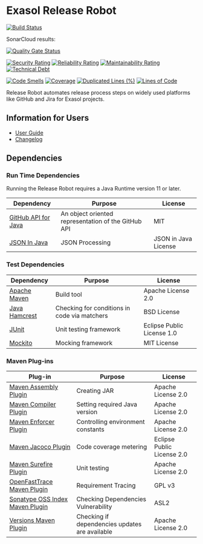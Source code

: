 # Exasol Release Robot

[![Build Status](https://travis-ci.com/exasol/release-robot.svg?branch=master)](https://travis-ci.org/exasol/release-robot)

SonarCloud results:

[![Quality Gate Status](https://sonarcloud.io/api/project_badges/measure?project=com.exasol%3Arelease-robot&metric=alert_status)](https://sonarcloud.io/dashboard?id=com.exasol%3Arelease-robot)

[![Security Rating](https://sonarcloud.io/api/project_badges/measure?project=com.exasol%3Arelease-robot&metric=security_rating)](https://sonarcloud.io/dashboard?id=com.exasol%3Arelease-robot)
[![Reliability Rating](https://sonarcloud.io/api/project_badges/measure?project=com.exasol%3Arelease-robot&metric=reliability_rating)](https://sonarcloud.io/dashboard?id=com.exasol%3Arelease-robot)
[![Maintainability Rating](https://sonarcloud.io/api/project_badges/measure?project=com.exasol%3Arelease-robot&metric=sqale_rating)](https://sonarcloud.io/dashboard?id=com.exasol%3Arelease-robot)
[![Technical Debt](https://sonarcloud.io/api/project_badges/measure?project=com.exasol%3Arelease-robot&metric=sqale_index)](https://sonarcloud.io/dashboard?id=com.exasol%3Arelease-robot)

[![Code Smells](https://sonarcloud.io/api/project_badges/measure?project=com.exasol%3Arelease-robot&metric=code_smells)](https://sonarcloud.io/dashboard?id=com.exasol%3Arelease-robot)
[![Coverage](https://sonarcloud.io/api/project_badges/measure?project=com.exasol%3Arelease-robot&metric=coverage)](https://sonarcloud.io/dashboard?id=com.exasol%3Arelease-robot)
[![Duplicated Lines (%)](https://sonarcloud.io/api/project_badges/measure?project=com.exasol%3Arelease-robot&metric=duplicated_lines_density)](https://sonarcloud.io/dashboard?id=com.exasol%3Arelease-robot)
[![Lines of Code](https://sonarcloud.io/api/project_badges/measure?project=com.exasol%3Arelease-robot&metric=ncloc)](https://sonarcloud.io/dashboard?id=com.exasol%3Arelease-robot)

Release Robot automates release process steps on widely used platforms like GitHub and Jira for Exasol projects.

## Information for Users

* [User Guide](doc/user_guide/user_guide.md)
* [Changelog](doc/changes/changelog.md)

## Dependencies

### Run Time Dependencies

Running the Release Robot requires a Java Runtime version 11 or later.

| Dependency                                                         | Purpose                                             | License                    |
|--------------------------------------------------------------------|-----------------------------------------------------|----------------------------|
| [GitHub API for Java][github-api-for-java]                         | An object oriented representation of the GitHub API | MIT                        |
| [JSON In Java][json-in-java]                                       | JSON Processing                                     | JSON in Java License       |


### Test Dependencies

| Dependency                                                         | Purpose                                            | License                    |
|--------------------------------------------------------------------|----------------------------------------------------|----------------------------|
| [Apache Maven][apache-maven]                                       | Build tool                                         | Apache License 2.0         |
| [Java Hamcrest][java-hamcrest]                                     | Checking for conditions in code via matchers       | BSD License                |
| [JUnit][junit]                                                     | Unit testing framework                             | Eclipse Public License 1.0 |
| [Mockito][mockito]                                                 | Mocking framework                                  | MIT License                |

### Maven Plug-ins

| Plug-in                                                            | Purpose                                            | License                     |
|--------------------------------------------------------------------|----------------------------------------------------|-----------------------------|
| [Maven Assembly Plugin][maven-assembly-plugin]                     | Creating JAR                                       | Apache License 2.0          |
| [Maven Compiler Plugin][maven-compiler-plugin]                     | Setting required Java version                      | Apache License 2.0          |
| [Maven Enforcer Plugin][maven-enforcer-plugin]                     | Controlling environment constants                  | Apache License 2.0          |
| [Maven Jacoco Plugin][maven-jacoco-plugin]                         | Code coverage metering                             | Eclipse Public License 2.0  |
| [Maven Surefire Plugin][maven-surefire-plugin]                     | Unit testing                                       | Apache License 2.0          |
| [OpenFastTrace Maven Plugin][open-fast-trace-maven-plugin]         | Requirement Tracing                                | GPL v3                      |
| [Sonatype OSS Index Maven Plugin][sonatype-oss-index-maven-plugin] | Checking Dependencies Vulnerability                | ASL2                        |
| [Versions Maven Plugin][versions-maven-plugin]                     | Checking if dependencies updates are available     | Apache License 2.0          |

[apache-maven]: https://maven.apache.org/
[github-api-for-java]: https://github-api.kohsuke.org/
[java-hamcrest]: http://hamcrest.org/JavaHamcrest/
[json-in-java]: https://github.com/stleary/JSON-java
[junit]: https://junit.org/junit5
[mockito]: http://site.mockito.org/

[maven-assembly-plugin]: https://maven.apache.org/plugins/maven-assembly-plugin/
[maven-compiler-plugin]: https://maven.apache.org/plugins/maven-compiler-plugin/
[maven-enforcer-plugin]: http://maven.apache.org/enforcer/maven-enforcer-plugin/
[maven-jacoco-plugin]: https://www.eclemma.org/jacoco/trunk/doc/maven.html
[maven-surefire-plugin]: https://maven.apache.org/surefire/maven-surefire-plugin/
[open-fast-trace-maven-plugin]: https://github.com/itsallcode/openfasttrace-maven-plugin
[sonatype-oss-index-maven-plugin]: https://sonatype.github.io/ossindex-maven/maven-plugin/
[versions-maven-plugin]: https://www.mojohaus.org/versions-maven-plugin/
